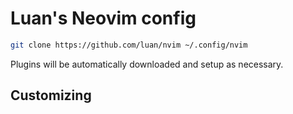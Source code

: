 # Luan's Neovim config

```bash
git clone https://github.com/luan/nvim ~/.config/nvim
```

Plugins will be automatically downloaded and setup as necessary.

## Customizing
